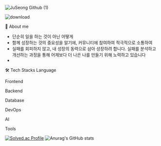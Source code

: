   
![JuSeong Github (1)](https://github.com/user-attachments/assets/c92ef8ac-04a4-476d-b876-77cfe9779941)

![download](https://github.com/user-attachments/assets/3028e968-c134-4623-9dbb-e9ed79dbb869)

🙋 About me
- 단순히 일을 하는 것이 아닌 어떻게 
- 함께 성장하는 것의 중요성을 알기에, 커뮤니티에 참여하여 적극적으로 소통하여 
- 실패를 회피하지 않고, 내 성장의 동력으로 삼아 성장하려 합니다. 실패를 분석하고 개선하는 과정을 통해 어제보다 더 나은 나를 만들기 위해 노력하고 있습니다
- 


🛠️ Tech Stacks
Language
     
Frontend
  
Backend
  
Database
 
DevOps
   
AI
 
Tools
 


[![Solved.ac Profile](http://mazassumnida.wtf/api/v2/generate_badge?boj=jsmoon1130)](https://solved.ac/jsmoon1130/)
![Anurag's GitHub stats](https://github-readme-stats.vercel.app/api?username=JuSeong1130&show_icons=true&theme=radical)



